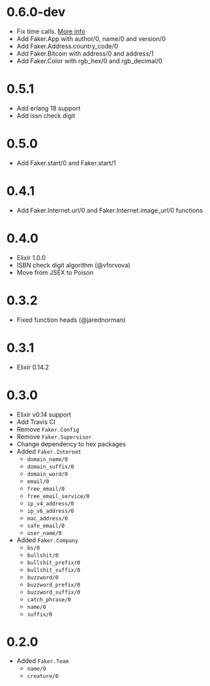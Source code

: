 # 0.6.0-dev

* Fix time calls. [More info](http://learnyousomeerlang.com/time)
* Add Faker.App with author/0, name/0 and version/0
* Add Faker.Address.country_code/0
* Add Faker.Bitcoin with address/0 and address/1
* Add Faker.Color with rgb_hex/0 and rgb_decimal/0

# 0.5.1

* Add erlang 18 support
* Add issn check digit

# 0.5.0

* Add Faker.start/0 and Faker.start/1

# 0.4.1

* Add Faker.Internet.url/0 and Faker.Internet.image_url/0 functions

# 0.4.0

* Elixir 1.0.0
* ISBN check digit algorithm (@vforvova)
* Move from JSEX to Poison

# 0.3.2

* Fixed function heads (@jarednorman)

# 0.3.1

* Elixir 0.14.2

# 0.3.0

* Elixir v0.14 support
* Add Travis CI
* Remove `Faker.Config`
* Remove `Faker.Supervisor`
* Change dependency to hex packages
* Added `Faker.Internet`
  * `domain_name/0`
  * `domain_suffix/0`
  * `domain_word/0`
  * `email/0`
  * `free_email/0`
  * `free_email_service/0`
  * `ip_v4_address/0`
  * `ip_v6_address/0`
  * `mac_address/0`
  * `safe_email/0`
  * `user_name/0`
* Added `Faker.Company`
  * `bs/0`
  * `bullshit/0`
  * `bullshit_prefix/0`
  * `bullshit_suffix/0`
  * `buzzword/0`
  * `buzzword_prefix/0`
  * `buzzword_suffix/0`
  * `catch_phrase/0`
  * `name/0`
  * `suffix/0`

# 0.2.0

* Added `Faker.Team`
  * `name/0`
  * `creature/0`
